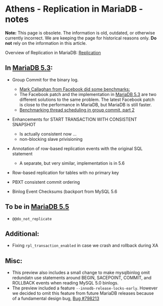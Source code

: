
# Athens - Replication in MariaDB - notes

**Note:** This page is obsolete. The information is old, outdated, or otherwise currently incorrect. We are keeping the page for historical reasons only. **Do not** rely on the information in this article.



Overview of Replication in MariaDB: [Replication](../../../../../../../../../../server/reference/sql-statements-and-structure/sql-statements/administrative-sql-statements/replication-statements/README.md)


## In [MariaDB 5.3](../../../../../../../../../../release-notes/mariadb-community-server/old-releases/release-notes-mariadb-5-3-series/changes-improvements-in-mariadb-5-3.md):


* Group Commit for the binary log.

  * [Mark Callaghan from Facebook did some benchmarks:](https://www.facebook.com/note.php?note_id=10150211546215933)
  * The Facebook patch and the implementation in [MariaDB 5.3](../../../../../../../../../../release-notes/mariadb-community-server/old-releases/release-notes-mariadb-5-3-series/changes-improvements-in-mariadb-5-3.md) are two different solutions to the same problem. The latest Facebook patch is close to the performance in MariaDB, but MariaDB is still faster.
  * [Benchmarking thread scheduling in group commit, part 2](https://kristiannielsen.livejournal.com/15739.html)


* Enhancements for START TRANSACTION WITH CONSISTENT SNAPSHOT

  * Is actually consistent now ...
  * non-blocking slave privisioning


* Annotation of row-based replication events with the original SQL statement

  * A separate, but very similar, implementation is in 5.6


* Row-based replication for tables with no primary key


* PBXT consistent commit ordering


* Binlog Event Checksums (backport from MySQL 5.6


## To be in [MariaDB 5.5](../../../../../../../../../../release-notes/mariadb-community-server/old-releases/release-notes-mariadb-5-5-series/changes-improvements-in-mariadb-5-5.md)


* `@@do_not_replicate`


## Additional:


* Fixing `rpl_transaction_enabled` in case we crash and rollback during XA


## Misc:


* This preview also includes a small change to make mysqlbinlog omit redundatn use statements around BEGIN, SACEPOINT, COMMIT, and ROLLBACK events when reading MySQL 5.0 binlogs.
* The preview included a feature `--innodb-release-locks-early`. However we decided to omit this feature from future MariaDB releases because of a fundamental design bug, [Bug #798213](https://bugs.launchpad.net/bugs/798213)

